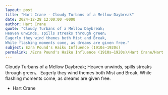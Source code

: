 ```yaml
---
layout: post
title: "Hart Crane - Cloudy Turbans of a Mellow Daybreak"
date: 2024-12-28 12:00:00 -0000
author: Hart Crane
quote: "Cloudy Turbans of a Mellow Daybreak; 
Heaven unwinds, spills streaks through green。
Eagerly they wind themes both Mist and Break, 
While flashing moments come, as dreams are given free."
subject: Ezra Pound's Haiku Influence (1910s–1920s)
permalink: /Ezra Pound's Haiku Influence (1910s–1920s)/Hart Crane/Hart Crane - Cloudy Turbans of a Mellow Daybreak
---
```


Cloudy Turbans of a Mellow Daybreak; 
Heaven unwinds, spills streaks through green。
Eagerly they wind themes both Mist and Break, 
While flashing moments come, as dreams are given free.

- Hart Crane
